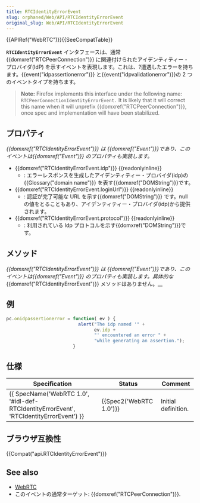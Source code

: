 ```yaml
---
title: RTCIdentityErrorEvent
slug: orphaned/Web/API/RTCIdentityErrorEvent
original_slug: Web/API/RTCIdentityErrorEvent
---
```


{{APIRef("WebRTC")}}{{SeeCompatTable}}

**`RTCIdentityErrorEvent`** インタフェースは、通常 {{domxref("RTCPeerConnection")}} に関連付けられたアイデンティティー・プロバイダ(IdP) を示すイベントを表現します。これは、?遭遇したエラーを持ちます。{{event("idpassertionerror")}} と{{event("idpvalidationerror")}}の 2 つのイベントタイプを持ちます。

> **Note:** Firefox implements this interface under the following name: `RTCPeerConnectionIdentityErrorEvent.` It is likely that it will correct this name when it will unprefix {{domxref("RTCPeerConnection")}}, once spec and implementation will have been stabilized.

## プロパティ

_{{domxref("RTCIdentityErrorEvent")}} は {{domxref("Event")}}であり、このイベントは{{domxref("Event")}} のプロパティも実装します。_

- {{domxref("RTCIdentityErrorEvent.idp")}} {{readonlyinline}}
  - : エラーレスポンスを生成したアイデンティティー・プロバイダ(idp)の{{Glossary("domain name")}} を表す{{domxref("DOMString")}}です。
- {{domxref("RTCIdentityErrorEvent.loginUrl")}} {{readonlyinline}}
  - : 認証が完了可能な URL を示す{{domxref("DOMString")}} です。null の値をとることもあり、アイデンティティー・プロバイダ(idp)から提供されます。
- {{domxref("RTCIdentityErrorEvent.protocol")}} {{readonlyinline}}
  - : 利用されている Idp プロトコルを示す{{domxref("DOMString")}}です。

## メソッド

_{{domxref("RTCIdentityErrorEvent")}} は {{domxref("Event")}}であり、このイベントは{{domxref("Event")}} のプロパティも実装します。具体的な_{{domxref("RTCIdentityErrorEvent")}} メソッドはありません。\_\_

## 例

```js
pc.onidpassertionerror = function( ev ) {
                           alert("The idp named '" +
                                 ev.idp +
                                 "' encountered an error " +
                                 "while generating an assertion.");
                         }
```

## 仕様

| Specification                                                                                                        | Status                           | Comment             |
| -------------------------------------------------------------------------------------------------------------------- | -------------------------------- | ------------------- |
| {{ SpecName('WebRTC 1.0', '#idl-def-RTCIdentityErrorEvent', 'RTCIdentityErrorEvent') }} | {{Spec2('WebRTC 1.0')}} | Initial definition. |

## ブラウザ互換性

{{Compat("api.RTCIdentityErrorEvent")}}

## See also

- [WebRTC](/ja/docs/Web/Guide/API/WebRTC)
- このイベントの通常ターゲット: {{domxref("RTCPeerConnection")}}.
